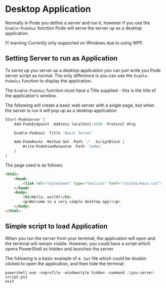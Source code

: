 # Desktop Application

Normally in Pode you define a server and run it, however if you use the `Enable-PodeGui` function Pode will serve the server up as a desktop application.

!!! warning
    Currently only supported on Windows due to using WPF.

## Setting Server to run as Application

To serve up you server as a desktop application you can just write you Pode server script as normal. The only difference is you can use the `Enable-PodeGui` function to display the application.

The `Enable-PodeGui` function *must* have a Title supplied - this is the title of the application's window.

The following will create a basic web server with a single page, but when the server is run it will pop up as a desktop application:

```powershell
Start-PodeServer {
    Add-PodeEndpoint -Address localhost:8080 -Protocol Http

    Enable-PodeGui -Title 'Basic Server'

    Add-PodeRoute -Method Get -Path '/' -ScriptBlock {
        Write-PodeViewResponse -Path 'index'
    }
}
```

The page used is as follows:

```html
<html>
    <head>
        <link rel="stylesheet" type="text/css" href="/styles/main.css">
    </head>
    <body>
        <h1>Hello, world!</h1>
        <p>Welcome to a very simple desktop app!</p>
    </body>
</html>
```

## Simple script to load Application

When you run the server from your terminal, the application will open and the terminal will remain visible. However, you could have a script which opens PowerShell as hidden and launches the server.

The following is a basic example of a `.bat` file which could be double-clicked to open the application, and then hide the terminal:

```batch
powershell.exe -noprofile -windowstyle hidden -command .\you-server-script.ps1
exit
```
